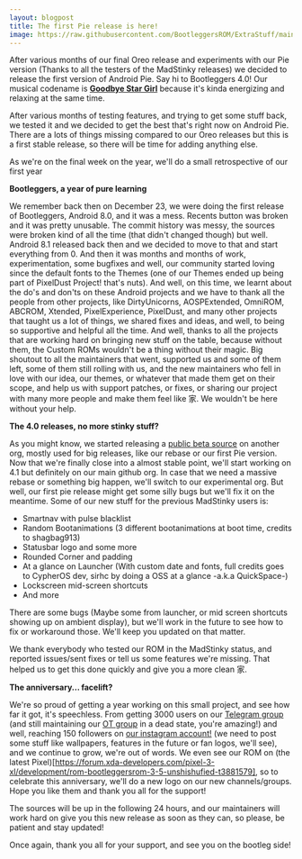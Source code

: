 ```yaml
---
layout: blogpost
title: The first Pie release is here!
image: https://raw.githubusercontent.com/BootleggersROM/ExtraStuff/main/images/blogposts/bootleg_40_goodbyestargirl.png
---
```


After various months of our final Oreo release and experiments with our Pie version (Thanks to all the testers of the MadStinky releases) we decided to release the first version of Android Pie. Say hi to Bootleggers 4.0! Our musical codename is [**Goodbye Star Girl**](https://www.youtube.com/watch?v=8hzL9T7mXhM) because it's kinda energizing and relaxing at the same time.

After various months of testing features, and trying to get some stuff back, we tested it and we decided to get the best that's right now on Android Pie. There are a lots of things missing compared to our Oreo releases but this is a first stable release, so there will be time for adding anything else.

As we're on the final week on the year, we'll do a small retrospective of our first year

**Bootleggers, a year of pure learning**

We remember back then on December 23, we were doing the first release of Bootleggers, Android 8.0, and it was a mess. Recents button was broken and it was pretty unusable. The commit history was messy, the sources were broken kind of all the time (that didn't changed though) but well. Android 8.1 released back then and we decided to move to that and start everything from 0. And then it was months and months of work, experimentation, some bugfixes and well, our community started loving since the default fonts to the Themes (one of our Themes ended up being part of PixelDust Project! that's nuts). And well, on this time, we learnt about the do's and don'ts on these Android projects and we have to thank all the people from other projects, like DirtyUnicorns, AOSPExtended, OmniROM, ABCROM, Xtended, PixelExperience, PixelDust, and many other projects that taught us a lot of things, we shared fixes and ideas, and well, to being so supportive and helpful all the time. And well, thanks to all the projects that are working hard on bringing new stuff on the table, because without them, the Custom ROMs wouldn't be a thing without their magic. Big shoutout to all the maintainers that went, supported us and some of them left, some of them still rolling with us, and the new maintainers who fell in love with our idea, our themes, or whatever that made them get on their scope, and help us with support patches, or fixes, or sharing our project with many more people and make them feel like 家. We wouldn't be here without your help.

**The 4.0 releases, no more stinky stuff?**

As you might know, we started releasing a [public beta source](https://telegra.ph/Bootleggers-35-Pie-with-some-mad-stinky-stuff-10-10) on another org, mostly used for big releases, like our rebase or our first Pie version. Now that we're finally close into a almost stable point, we'll start working on 4.1 but definitely on our main github org. In case that we need a massive rebase or something big happen, we'll switch to our experimental org. But well, our first pie release might get some silly bugs but we'll fix it on the meantime. Some of our new stuff for the previous MadStinky users is:

* Smartnav with pulse blacklist
* Random Bootanimations (3 different bootanimations at boot time, credits to shagbag913) 
* Statusbar logo and some more
* Rounded Corner and padding
* At a glance on Launcher (With custom date and fonts, full credits goes to CypherOS dev, sirhc by doing a OSS at a glance -a.k.a QuickSpace-)
* Lockscreen mid-screen shortcuts
* And more

There are some bugs (Maybe some from launcher, or mid screen shortcuts showing up on ambient display), but we'll work in the future to see how to fix or workaround those. We'll keep you updated on that matter.

We thank everybody who tested our ROM in the MadStinky status, and reported issues/sent fixes or tell us some features we're missing. That helped us to get this done quickly and give you a more clean 家.

**The anniversary... facelift?**

We're so proud of getting a year working on this small project, and see how far it got, it's speechless. From getting 3000 users on our [Telegram group](https://t.me/keepthebootleg) (and still maintaining our [OT group](https://t.me/keeptheshitposting) in a dead state, you're amazing!) and well, reaching 150 followers on [our instagram account!](https://www.instagram.com/keepthebootleg/) (we need to post some stuff like wallpapers, features in the future or fan logos, we'll see), and we continue to grow, we're out of words. We even see our ROM on (the latest Pixel)[https://forum.xda-developers.com/pixel-3-xl/development/rom-bootleggersrom-3-5-unshishufied-t3881579], so to celebrate this anniversary, we'll do a new logo on our new channels/groups. Hope you like them and thank you all for the support!

The sources will be up in the following 24 hours, and our maintainers will work hard on give you this new release as soon as they can, so please, be patient and stay updated!

Once again, thank you all for your support, and see you on the bootleg side!
